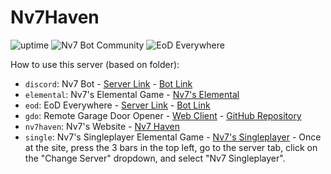 # Nv7Haven
![uptime](https://img.shields.io/uptimerobot/ratio/m786933096-8b36755397a0431ff9949997?label=Nv7%27s%20API) ![Nv7 Bot Community](https://img.shields.io/discord/806258286043070545?label=Nv7%20Bot%20Community) ![EoD Everywhere](https://img.shields.io/discord/819077688371314718?label=EoD%20Everywhere)

How to use this server (based on folder):
- `discord`: Nv7 Bot - [Server Link](https://discord.gg/X9vJGSxj2z) - [Bot Link](https://discord.com/oauth2/authorize?client_id=788185365533556736&scope=bot%20applications.commands&permissions=2617388096&redirect_uri=https%3A%2F%2Fnv7haven.com)
- `elemental`: Nv7's Elemental Game - [Nv7's Elemental](https://elem7.nv7haven.com)
- `eod`: EoD Everywhere - [Server Link](https://discord.gg/KPmbJmNtxQ) - [Bot Link](https://discord.com/api/oauth2/authorize?client_id=819076922867712031&permissions=2148543552&redirect_uri=https%3A%2F%2Fnv7haven.com&scope=bot%20applications.commands)
- `gdo`: Remote Garage Door Opener - [Web Client](https://gdoweb.tk) - [GitHub Repository](https://github.com/Nv7-Github/gdo_client)
- `nv7haven`: Nv7's Website - [Nv7 Haven](https://nv7haven.com) 
- `single`: Nv7's Singleplayer Elemental Game - [Nv7's Singleplayer](https://elem7.tk) - Once at the site, press the 3 bars in the top left, go to the server tab, click on the "Change Server" dropdown, and select "Nv7 Singleplayer".
